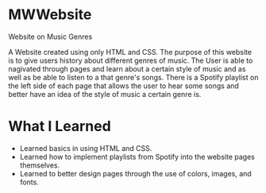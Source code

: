 # MWWebsite
Website on Music Genres


A Website created using only HTML and CSS. The purpose of this website is to give users  history about different genres
of music. The User is able to nagivated through pages and learn about a certain style of music and as well as be able to 
listen to a that genre's songs. There is a Spotify playlist on the left side of each page that allows the user to hear
some songs and better have an idea of the style of music a certain genre is.

# What I Learned

- Learned basics in using HTML and CSS.
- Learned how to implement playlists from Spotify into the website pages themselves.
- Learned to better design pages through the use of colors, images, and fonts. 


